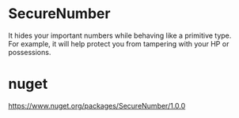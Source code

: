 # SecureNumber

It hides your important numbers while behaving like a primitive type.  
For example, it will help protect you from tampering with your HP or possessions.

# nuget

https://www.nuget.org/packages/SecureNumber/1.0.0
